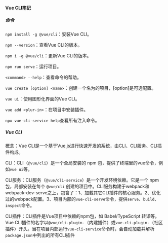 #### Vue CLI笔记

##### 命令

```npm install -g @vue/cli```：安装Vue CLI。

```npm --version```：查看Vue CLI的版本。

```npm i -g @vue/cli```：更新Vue CLI的版本。

```npm run serve```：运行项目。

```<command> --help```：查看<command>命令的帮助。

```vue create [option] <name>```：创建一个名为<name>的项目，[option]是可选配置。

```vue ui```：使用图形化界面的Vue CLI。

```vue add <plur-in>```：在项目中安装插件。

`npx vue-cli-service help`查看所有注入命令。

##### Vue CLI

概念：Vue CLI是一个基于Vue.js进行快速开发的系统，由CLI、CLI服务、CLI插件构成。

CLI：CLI（```@vue/cli```）是一个全局安装的 npm 包，提供了终端里的vue命令，例如```vue ui```等。

CLI服务：CLI服务（```@vue/cli-service```）是一个开发环境依赖。它是一个 npm 包，局部安装在每个 ```@vue/cli``` 创建的项目中。CLI服务构建于webpack和webpack-dev-serve之上，包含了：1、加载其它CLI插件的核心服务。2、优化过的webpack配置。3、项目内部的```vue-cli-serve```命令，提供```serve```、```build```、```inspect```命令。

CLI插件：CLI插件是Vue项目中依赖的npm包，如 Babel/TypeScript 转译等。Vue CLI插件的名字以```@vue/cli-plugin-```（内建插件）或```vue-cli-plugin-```（社区插件）开头。当在项目内部运行```vue-cli-service```命令时，会自动加载并解析```package.json```中列出的所有CLI插件

